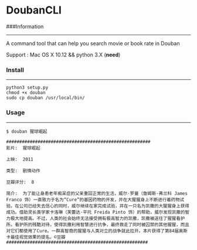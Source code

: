 # DoubanCLI

###Information

***********

A command tool that can help you search movie or book rate in Douban

Support : Mac OS X 10.12 && python 3.X (**need**)

### Install

************

````````
python3 setup.py
chmod +x douban
sudo cp douban /usr/local/bin/ 
````````





### Usage

************



```````
$ douban 猩球崛起

#######################################################
影片:  猩球崛起

上映:  2011

类型:  剧情动作

豆瓣评分:  8

简介:  为了能让身患老年痴呆症的父亲重回正常的生活，威尔·罗曼（詹姆斯·弗兰科 James Franco 饰）一直致力于名为“Cure”的基因药物的开发，并在大猩猩身上不断进行着药物试验。在公司已经失去信心的同时，威尔继续在家完成试验，并在一只名为凯撒的大猩猩身上获得成功。借助灵长类学家卡洛琳（芙蕾达·平托 Freida Pinto 饰）的帮助，威尔发现凯撒的智力极大地提高。不过，人类的社会始终无法接受拥有极高智力的凯撒，凯撒被送往了猩猩看护所。看护所的残酷对待，使得凯撒利用智慧进行抗争，最终救走了同时被囚禁的其他猩猩，而且对它们都使用了Cure。一群高智商的猩猩与人类对立的战争就此拉开。本片获得了第84届奥斯卡最佳视觉效果的提名。©豆瓣
######################################################
```````

​	